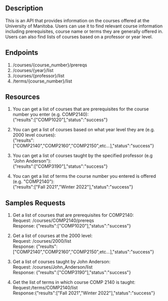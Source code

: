 ## Description
This is an API that provides information on the courses offered at the University of Manitoba. Users can use it to find relevant course information including prerequisites, course name or terms they are generally offered in. Users can also find lists of courses based on a professor or year level.


## Endpoints
1. /courses/{course_number}/prereqs
2. /courses/{year}/list
3. /courses/{professor}/list
4. /terms/{course_number}/list

## Resources
1. You can get a list of courses that are prerequisites for the course number you enter (e.g. COMP2140):  
{"results":["COMP1020"],"status":"success"}

2. You can get a list of courses based on what year level they are (e.g. 2000 level courses):  
{"results":["COMP2140","COMP2160","COMP2150",etc...],"status":"success"}

3. You can get a list of courses taught by the specified professor (e.g "John Anderson"):  
{"results":["COMP3190"],"status":"success"}

4. You can get a list of terms the course number you entered is offered (e.g. "COMP2140"):  
{"results":["Fall 2021","Winter 2022"],"status":"success"}

## Samples Requests
1. Get a list of courses that are prerequisites for COMP2140:  
Request: /courses/COMP2140/prereqs  
Response: {"results":["COMP1020"],"status":"success"}

2. Get a list of courses at the 2000 level:  
Request: /courses/2000/list  
Response: {"results":["COMP2140","COMP2160","COMP2150",etc...],"status":"success"}

3. Get a list of courses taught by John Anderson:  
Request: /courses/John_Anderson/list  
Response: {"results":["COMP3190"],"status":"success"}

4. Get the list of terms in which course COMP 2140 is taught:  
Request:/terms/COMP2140/list  
Response:{"results":["Fall 2021","Winter 2022"],"status":"success"}
